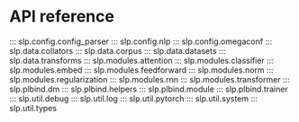 # API reference
::: slp.config.config_parser
::: slp.config.nlp
::: slp.config.omegaconf
::: slp.data.collators
::: slp.data.corpus
::: slp.data.datasets
::: slp.data.transforms
::: slp.modules.attention
::: slp.modules.classifier
::: slp.modules.embed
::: slp.modules.feedforward
::: slp.modules.norm
::: slp.modules.regularization
::: slp.modules.rnn
::: slp.modules.transformer
::: slp.plbind.dm
::: slp.plbind.helpers
::: slp.plbind.module
::: slp.plbind.trainer
::: slp.util.debug
::: slp.util.log
::: slp.util.pytorch
::: slp.util.system
::: slp.util.types
